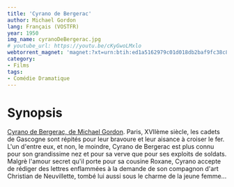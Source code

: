 ```yaml
---
title: 'Cyrano de Bergerac'
author: Michael Gordon
lang: Français (VOSTFR)
year: 1950
img_name: cyranoDeBergerac.jpg
# youtube_url: https://youtu.be/cKyGwoLMxlo
webtorrent_magnet: 'magnet:?xt=urn:btih:ed1a5162979c01d018db2baf9fc38c83b1203aea&dn=nyyinZzfS1g2.mp4&tr=udp://explodie.org:6969&tr=udp://tracker.coppersurfer.tk:6969&tr=udp://tracker.empire-js.us:1337&tr=udp://tracker.leechers-paradise.org:6969&tr=udp://tracker.opentrackr.org:1337&tr=wss://tracker.btorrent.xyz&tr=wss://tracker.fastcast.nz&tr=wss://tracker.openwebtorrent.com&as=https://seed01.bitchute.com/8929/nyyinZzfS1g2.mp4&as=https://seed02.bitchute.com/8929/nyyinZzfS1g2.mp4&as=https://seed03.bitchute.com/8929/nyyinZzfS1g2.mp4&xs=https://www.bitchute.com/torrent/8929/nyyinZzfS1g2.webtorrent'
category:
- Films
tags:
- Comédie Dramatique
---
```



# Synopsis
[Cyrano de Bergerac, de Michael Gordon](https://www.amazon.fr/gp/product/B006TFX0DO/ref=as_li_tl?ie=UTF8&tag=ctimes-21&camp=1642&creative=6746&linkCode=as2&creativeASIN=B006TFX0DO&linkId=9777f2712ead2ebac7aebc14557264bf). Paris, XVIIème siècle, les cadets de Gascogne sont répités pour leur bravoure et leur aisance à croiser le fer. L'un d'entre eux, et non, le moindre, Cyrano de Bergerac est plus connu pour son grandissime nez et pour sa verve que pour ses exploits de soldats. Malgrè l'amour secret qu'il porte pour sa cousine Roxane, Cyrano accepte de rédiger des lettres enflammées à la demande de son compagnon d'art Christian de Neuvillette, tombé lui aussi sous le charme de la jeune femme... 
